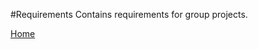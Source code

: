#Requirements
Contains requirements for group projects.

[Home](https://github.com/University-of-Nebraska-Kearney/CYBR-404/tree/main)
